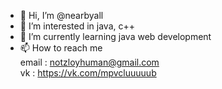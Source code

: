 - 👋 Hi, I’m @nearbyall
- 👀 I’m interested in java, c++
- 🌱 I’m currently learning java web development
- 📫 How to reach me<br />
     email : notzloyhuman@gmail.com<br />
     vk : https://vk.com/mpvcluuuuub<br />

<!---
nearbyall/nearbyall is a ✨ special ✨ repository because its `README.md` (this file) appears on your GitHub profile.
You can click the Preview link to take a look at your changes.
--->
